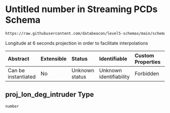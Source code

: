 # Untitled number in Streaming PCDs Schema

```txt
https://raw.githubusercontent.com/databeacon/level5-schemas/main/schemas/batch/pcds.schema.json#/properties/proj_lon_deg_intruder
```

Longitude at 6 seconds projection in order to facilitate interpolations

| Abstract            | Extensible | Status         | Identifiable            | Custom Properties | Additional Properties | Access Restrictions | Defined In                                                                    |
| :------------------ | :--------- | :------------- | :---------------------- | :---------------- | :-------------------- | :------------------ | :---------------------------------------------------------------------------- |
| Can be instantiated | No         | Unknown status | Unknown identifiability | Forbidden         | Allowed               | none                | [pcds.schema.json\*](../../out/batch/pcds.schema.json "open original schema") |

## proj\_lon\_deg\_intruder Type

`number`
